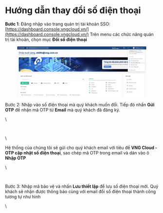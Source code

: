 # Hướng dẫn thay đổi số điện thoại

**Bước 1**: Đăng nhập vào trang quản trị tài khoản SSO: [https://dashboard.console.vngcloud.vn/](https://dashboard.console.vngcloud.vn/) Trên menu các chức năng quản trị tài khoản, chọn mục **Đổi số điện thoại**

<figure><img src="../.gitbook/assets/image (1).png" alt=""><figcaption></figcaption></figure>

Bước 2: Nhập vào số điện thoại mà quý khách muốn đổi. Tiếp đó nhấn **Gửi OTP** để nhận mã OTP từ **Email** mà quý khách đã đăng ký.

\


<figure><img src="https://docs.vngcloud.vn/download/attachments/22938151/image2021-3-18_16-57-23.png?version=1&#x26;modificationDate=1616061442000&#x26;api=v2" alt=""><figcaption></figcaption></figure>

\


Hệ thống của chúng tôi sẽ gửi cho quý khách email với tiêu đề **VNG Cloud - OTP cập nhật số điện thoại**, sao chép mã OTP trong email và dán vào ô **Nhập OTP**

\


<figure><img src="https://docs.vngcloud.vn/download/attachments/22938151/image2021-3-18_17-0-3.png?version=1&#x26;modificationDate=1616061601000&#x26;api=v2" alt=""><figcaption></figcaption></figure>

Bước 3: Nhập mã bảo vệ và nhấn **Lưu thiết lập** để lưu số điện thoại mới. Quý khách sẽ nhận được thông báo cùng với email đổi số điện thoại thành công tương tự như hình

\


<figure><img src="https://docs.vngcloud.vn/download/attachments/22938151/image2021-3-18_17-1-17.png?version=1&#x26;modificationDate=1616061675000&#x26;api=v2" alt=""><figcaption></figcaption></figure>
